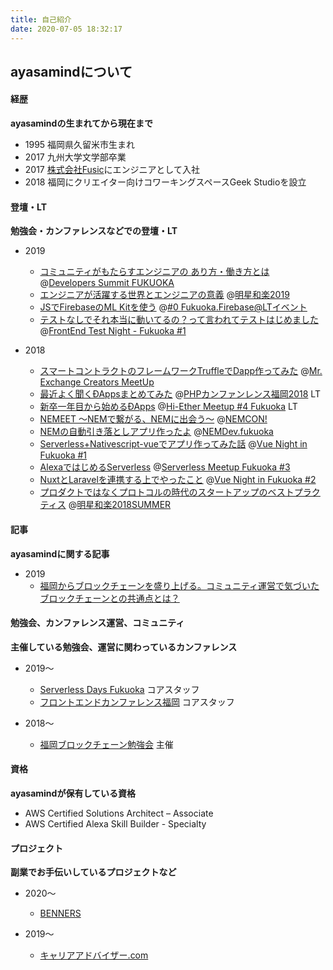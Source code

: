 ```yaml
---
title: 自己紹介
date: 2020-07-05 18:32:17
---
```

## ayasamindについて

#### 経歴
**ayasamindの生まれてから現在まで**

- 1995 福岡県久留米市生まれ
- 2017 九州大学文学部卒業
- 2017 [株式会社Fusic](https://fusic.co.jp)にエンジニアとして入社
- 2018 福岡にクリエイター向けコワーキングスペースGeek Studioを設立


#### 登壇・LT
**勉強会・カンファレンスなどでの登壇・LT**

- 2019
    - [コミュニティがもたらすエンジニアの あり方・働き方とは](https://speakerdeck.com/ayasamind/komiyuniteigamotarasuenziniafalse-arifang-dong-kifang-toha) @[Developers Summit FUKUOKA](https://event.shoeisha.jp/devsumi/20190829)
    - [エンジニアが活躍する世界とエンジニアの意義](https://myojowaraku.net/2019fw) @[明星和楽2019](https://myojowaraku.net/2019fw)
    - [JSでFirebaseのML Kitを使う](https://speakerdeck.com/ayasamind/jsdefirebasefalseml-kitwoshi-u) @[#0 Fukuoka.Firebase@LTイベント](https://fukuokafirebase.connpass.com/event/114251/)
    - [テストなしでそれ本当に動いてるの？って言われてテストはじめました](https://speakerdeck.com/ayasamind/tesutonasidesoredong-iterufalse-tuteyan-waretetesutohazimemasita) @[FrontEnd Test Night - Fukuoka #1](https://ffs.connpass.com/event/112930/)

- 2018
    - [スマートコントラクトのフレームワークTruffleでDapp作ってみた](https://ayasamind.github.io/slides/20180204/mrexchange_creaters_meetup/) @[Mr. Exchange Creators MeetUp](https://mr-exchange.connpass.com/event/77028/)
    - [最近よく聞くÐAppsまとめてみた](https://speakerdeck.com/ayasamind/phpkanhuarensufu-gang-2018-zui-jin-yokuwen-kudappsmatometemita) @[PHPカンファンレンス福岡2018](https://phpcon.fukuoka.jp/2018/) LT
    - [新卒一年目から始めるÐApps](https://speakerdeck.com/ayasamind/xin-zu-nian-mu-karashi-merudapps) @[Hi-Ether Meetup #4 Fukuoka](https://techplay.jp/event/668228) LT
    - [NEMEET 〜NEMで繋がる、NEMに出会う〜](https://speakerdeck.com/ayasamind/nemeet) @[NEMCON!](https://nemcafe.jp/nemcon/)
    - [NEMの自動引き落としアプリ作ったよ](https://speakerdeck.com/ayasamind/nemdevhuresen) @[NEMDev.fukuoka](https://connpass.com/event/91660/)
    - [Serverless+Nativescript-vueでアプリ作ってみた話](https://speakerdeck.com/ayasamind/vuenight) @[Vue Night in Fukuoka #1](https://cdg.connpass.com/event/91858/)
    - [AlexaではじめるServerless](https://speakerdeck.com/ayasamind/alexakarahazimeruserverless) @[Serverless Meetup Fukuoka #3](https://serverless.connpass.com/event/102585/)
    - [NuxtとLaravelを連携する上でやったこと](https://speakerdeck.com/ayasamind/nuxttolaravelwolian-xi-surushang-deyatutakoto) @[Vue Night in Fukuoka #2](https://v-fukuoka.connpass.com/event/113123/)
    - [プロダクトではなくプロトコルの時代のスタートアップのベストプラクティス](https://myojowaraku.net/2018fw/timetable/9163) @[明星和楽2018SUMMER](https://myojowaraku.net/2018fw)


#### 記事
**ayasamindに関する記事**

- 2019
    - [福岡からブロックチェーンを盛り上げる。コミュニティ運営で気づいたブロックチェーンとの共通点とは？](https://withb.co.jp/contents/7510/)


#### 勉強会、カンファレンス運営、コミュニティ
**主催している勉強会、運営に関わっているカンファレンス**

- 2019〜
    - [Serverless Days Fukuoka](https://fukuoka.serverlessdays.io/) コアスタッフ
    - [フロントエンドカンファレンス福岡](https://frontend-conf.fukuoka.jp/) コアスタッフ

- 2018〜
    - [福岡ブロックチェーン勉強会](https://gbec.connpass.com/) 主催
  
#### 資格
**ayasamindが保有している資格**

- AWS Certified Solutions Architect – Associate
- AWS Certified Alexa Skill Builder - Specialty

#### プロジェクト
**副業でお手伝いしているプロジェクトなど**

- 2020〜
    - [BENNERS](https://www.benners.co.jp/)

- 2019〜
    - [キャリアアドバイザー.com](https://www.ca-com.life/)